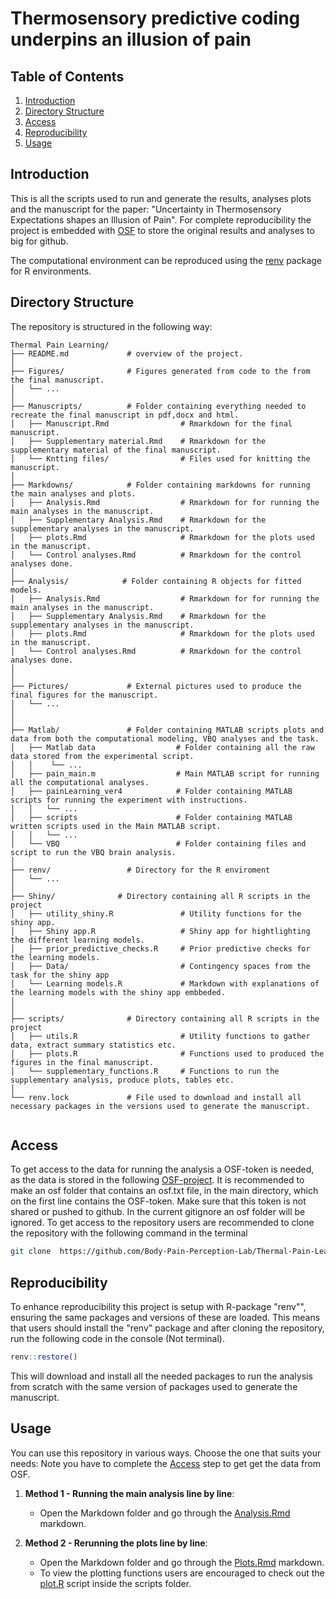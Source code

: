 #  Thermosensory predictive coding underpins an illusion of pain

## Table of Contents
1. [Introduction](#introduction)
2. [Directory Structure](#directory-structure)
3. [Access](#access)
4. [Reproducibility](#reproducibility)
5. [Usage](#usage)


## Introduction
This is all the scripts used to run and generate the results, analyses plots and the manuscript for the paper:
"Uncertainty in Thermosensory Expectations shapes an Illusion of Pain".
For complete reproducibility the project is embedded with [OSF](https://osf.io/q5z39/) to store the original results and analyses to big for github. 

The computational environment can be reproduced using the [renv](https://rstudio.github.io/renv/articles/renv.html) package for R environments.


## Directory Structure

The repository is structured in the following way:

```         
Thermal Pain Learning/
├── README.md             # overview of the project.
│
├── Figures/              # Figures generated from code to the from the final manuscript.
│   └── ... 
│
├── Manuscripts/          # Folder containing everything needed to recreate the final manuscript in pdf,docx and html.
│   ├── Manuscript.Rmd                # Rmarkdown for the final manuscript.
│   ├── Supplementary material.Rmd    # Rmarkdown for the supplementary material of the final manuscript.
│   └── Kntting files/                # Files used for knitting the manuscript.
│
├── Markdowns/            # Folder containing markdowns for running the main analyses and plots.
│   ├── Analysis.Rmd                  # Rmarkdown for for running the main analyses in the manuscript.
│   ├── Supplementary Analysis.Rmd    # Rmarkdown for the supplementary analyses in the manuscript.
│   ├── plots.Rmd                     # Rmarkdown for the plots used in the manuscript.
│   └── Control analyses.Rmd          # Rmarkdown for the control analyses done.
│
├── Analysis/            # Folder containing R objects for fitted models.
│   ├── Analysis.Rmd                  # Rmarkdown for for running the main analyses in the manuscript.
│   ├── Supplementary Analysis.Rmd    # Rmarkdown for the supplementary analyses in the manuscript.
│   ├── plots.Rmd                     # Rmarkdown for the plots used in the manuscript.
│   └── Control analyses.Rmd          # Rmarkdown for the control analyses done.
│
│
├── Pictures/             # External pictures used to produce the final figures for the manuscript.
│   └── ... 
│ 
│ 
├── Matlab/               # Folder containing MATLAB scripts plots and data from both the computational modeling, VBQ analyses and the task.
│   ├── Matlab data                  # Folder containing all the raw data stored from the experimental script.
│   │    └── ... 
│   ├── pain_main.m                  # Main MATLAB script for running all the computational analyses.
│   ├── painLearning_ver4            # Folder containing MATLAB scripts for running the experiment with instructions.
│   │   └── ... 
│   ├── scripts                      # Folder containing MATLAB written scripts used in the Main MATLAB script.
│   │   └── ... 
│   └── VBQ                          # Folder containing files and script to run the VBQ brain analysis.
│
├── renv/                 # Directory for the R enviroment
│   └── ... 
│
├── Shiny/              # Directory containing all R scripts in the project
│   ├── utility_shiny.R               # Utility functions for the shiny app.
│   ├── Shiny app.R                   # Shiny app for hightlighting the different learning models.
│   ├── prior_predictive_checks.R     # Prior predictive checks for the learning models.
│   ├── Data/                         # Contingency spaces from the task for the shiny app
│   └── Learning models.R             # Markdown with explanations of the learning models with the shiny app embbeded.
│
│
├── scripts/              # Directory containing all R scripts in the project
│   ├── utils.R                       # Utility functions to gather data, extract summary statistics etc.
│   ├── plots.R                       # Functions used to produced the figures in the final manuscript.
│   └── supplementary_functions.R     # Functions to run the supplementary analysis, produce plots, tables etc.
│
└── renv.lock             # File used to download and install all necessary packages in the versions used to generate the manuscript.


```

## Access

To get access to the data for running the analysis a OSF-token is needed, as the data is stored in the following [OSF-project](https://osf.io/q5z39/). It is recommended to make an osf folder that contains an osf.txt file, in the main directory, which on the first line contains the OSF-token. Make sure that this token is not shared or pushed to github. In the current gitignore an osf folder will be ignored.
To get access to the repository users are recommended to clone the repository with the following command in the terminal

```bash
git clone  https://github.com/Body-Pain-Perception-Lab/Thermal-Pain-Learning.git
```

## Reproducibility

To enhance reproducibility this project is setup with R-package "renv"", ensuring the same packages and versions of these are loaded. This means that users should install the "renv" package and after cloning the repository, run the following code in the console (Not terminal).

```r
renv::restore()
```

This will download and install all the needed packages to run the analysis from scratch with the same version of packages used to generate the manuscript. 


## Usage

You can use this repository in various ways. Choose the one that suits your needs: Note you have to complete the [Access](#access) step to get get the data from OSF. 

1. **Method 1 - Running the main analysis line by line**:
   - Open the Markdown folder and go through the [Analysis.Rmd](./Markdowns/Analysis.Rmd) markdown.

2. **Method 2 - Rerunning the plots line by line**:
   - Open the Markdown folder and go through the [Plots.Rmd](./Markdowns/Plots.Rmd) markdown.
   - To view the plotting functions users are encouraged to check out the [plot.R](./scripts/plots.R) script inside the scripts folder.


